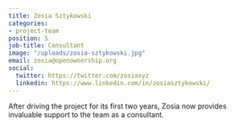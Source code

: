 ```yaml
---
title: Zosia Sztykowski
categories:
- project-team
position: 5
job-title: Consultant
image: "/uploads/zosia-sztykowski.jpg"
email: zosia@openownership.org
social:
  twitter: https://twitter.com/zosiaxyz
  linkedin: https://www.linkedin.com/in/zosiasztykowski/
---
```


After driving the project for its first two years, Zosia now provides invaluable support to the team as a consultant.